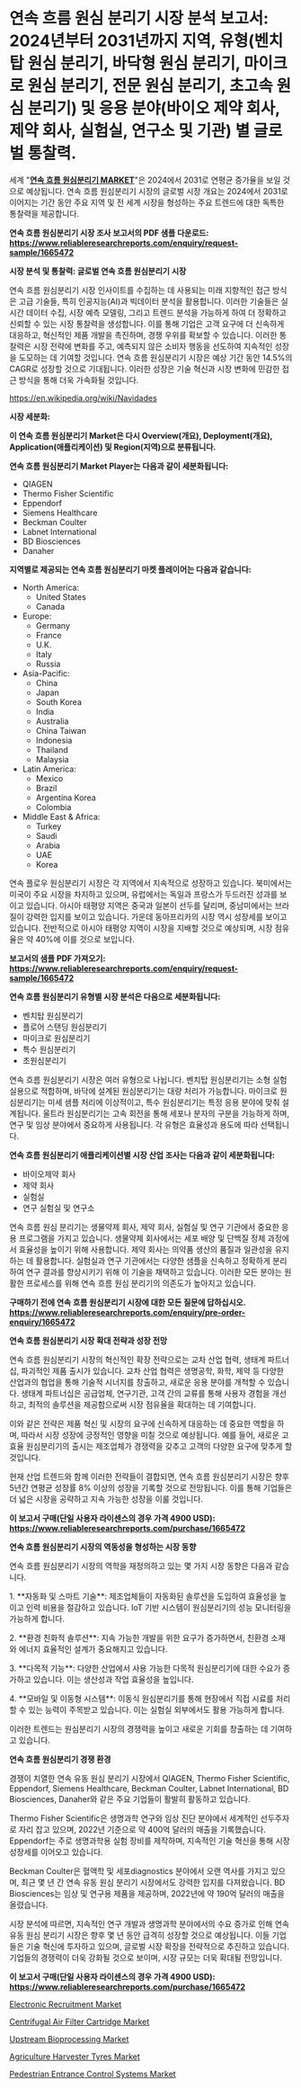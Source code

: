 <p><h1>연속 흐름 원심 분리기 시장 분석 보고서: 2024년부터 2031년까지 지역, 유형(벤치탑 원심 분리기, 바닥형 원심 분리기, 마이크로 원심 분리기, 전문 원심 분리기, 초고속 원심 분리기) 및 응용 분야(바이오 제약 회사, 제약 회사, 실험실, 연구소 및 기관) 별 글로벌 통찰력.</h1></p><p>세계 "<strong><a href="https://www.reliableresearchreports.com/continuous-flow-centrifuge-r1665472">연속 흐름 원심분리기 MARKET</a></strong>"은 2024에서 2031로 연평균 증가율을 보일 것으로 예상됩니다. 연속 흐름 원심분리기 시장의 글로벌 시장 개요는 2024에서 2031로 이어지는 기간 동안 주요 지역 및 전 세계 시장을 형성하는 주요 트렌드에 대한 독특한 통찰력을 제공합니다.</p>
<p><strong>연속 흐름 원심분리기 시장 조사 보고서의 PDF 샘플 다운로드: <a href="https://www.reliableresearchreports.com/enquiry/request-sample/1665472">https://www.reliableresearchreports.com/enquiry/request-sample/1665472</a></strong></p>
<p><strong>시장 분석 및 통찰력: 글로벌 연속 흐름 원심분리기 시장</strong></p>
<p><p>연속 흐름 원심분리기 시장 인사이트를 수집하는 데 사용되는 미래 지향적인 접근 방식은 고급 기술들, 특히 인공지능(AI)과 빅데이터 분석을 활용합니다. 이러한 기술들은 실시간 데이터 수집, 시장 예측 모델링, 그리고 트렌드 분석을 가능하게 하여 더 정확하고 신뢰할 수 있는 시장 통찰력을 생성합니다. 이를 통해 기업은 고객 요구에 더 신속하게 대응하고, 혁신적인 제품 개발을 촉진하며, 경쟁 우위를 확보할 수 있습니다. 이러한 통찰력은 시장 전략에 변화를 주고, 예측되지 않은 소비자 행동을 선도하여 지속적인 성장을 도모하는 데 기여할 것입니다. 연속 흐름 원심분리기 시장은 예상 기간 동안 14.5%의 CAGR로 성장할 것으로 기대됩니다. 이러한 성장은 기술 혁신과 시장 변화에 민감한 접근 방식을 통해 더욱 가속화될 것입니다.</p></p>
<p><a href="%7CAUTHORITHY_DOMAIN_URL%7C">https://en.wikipedia.org/wiki/Navidades</a></p>
<p><strong>시장 세분화:</strong></p>
<p><strong>이 연속 흐름 원심분리기 Market은 다시 Overview(개요), Deployment(개요), Application(애플리케이션) 및 Region(지역)으로 분류됩니다.</strong></p>
<p><strong>연속 흐름 원심분리기 Market Player는 다음과 같이 세분화됩니다:</strong></p>
<p><ul><li>QIAGEN</li><li>Thermo Fisher Scientific</li><li>Eppendorf</li><li>Siemens Healthcare</li><li>Beckman Coulter</li><li>Labnet International</li><li>BD Biosciences</li><li>Danaher</li></ul></p>
<p><strong>지역별로 제공되는 연속 흐름 원심분리기 마켓 플레이어는 다음과 같습니다:</strong></p>
<p><ul>
    <li>
        North America:
        <ul>
            <li>United States</li>
            <li>Canada</li>
        </ul>
    </li>
    <li>
        Europe:
        <ul>
            <li>Germany</li>
            <li>France</li>
            <li>U.K.</li>
            <li>Italy</li>
            <li>Russia</li>
        </ul>
    </li>
    <li>
        Asia-Pacific:
        <ul>
            <li>China</li>
            <li>Japan</li>
            <li>South Korea</li>
            <li>India</li>
            <li>Australia</li>
            <li>China Taiwan</li>
            <li>Indonesia</li>
            <li>Thailand</li>
            <li>Malaysia</li>
        </ul>
    </li>
    <li>
        Latin America:
        <ul>
            <li>Mexico</li>
            <li>Brazil</li>
            <li>Argentina Korea</li>
            <li>Colombia</li>
        </ul>
    </li>
    <li>
        Middle East & Africa:
        <ul>
            <li>Turkey</li>
            <li>Saudi</li>
            <li>Arabia</li>
            <li>UAE</li>
            <li>Korea</li>
        </ul>
    </li>
    </ul></p>
<p><p>연속 플로우 원심분리기 시장은 각 지역에서 지속적으로 성장하고 있습니다. 북미에서는 미국이 주요 시장을 차지하고 있으며, 유럽에서는 독일과 프랑스가 두드러진 성과를 보이고 있습니다. 아시아 태평양 지역은 중국과 일본이 선두를 달리며, 중남미에서는 브라질이 강력한 입지를 보이고 있습니다. 가운데 동아프리카의 시장 역시 성장세를 보이고 있습니다. 전반적으로 아시아 태평양 지역이 시장을 지배할 것으로 예상되며, 시장 점유율은 약 40%에 이를 것으로 보입니다. </p></p>
<p><strong>보고서의 샘플 PDF 가져오기: <a href="https://www.reliableresearchreports.com/enquiry/request-sample/1665472">https://www.reliableresearchreports.com/enquiry/request-sample/1665472</a></strong></p>
<p><strong>연속 흐름 원심분리기 유형별 시장 분석은 다음으로 세분화됩니다:</strong></p>
<p><ul><li>벤치탑 원심분리기</li><li>플로어 스탠딩 원심분리기</li><li>마이크로 원심분리기</li><li>특수 원심분리기</li><li>초원심분리기</li></ul></p>
<p><p>연속 흐름 원심분리기 시장은 여러 유형으로 나뉩니다. 벤치탑 원심분리기는 소형 실험실용으로 적합하며, 바닥에 설계된 원심분리기는 대량 처리가 가능합니다. 마이크로 원심분리기는 미세 샘플 처리에 이상적이고, 특수 원심분리기는 특정 응용 분야에 맞춰 설계됩니다. 울트라 원심분리기는 고속 회전을 통해 세포나 분자의 구분을 가능하게 하며, 연구 및 임상 분야에서 중요하게 사용됩니다. 각 유형은 효율성과 용도에 따라 선택됩니다.</p></p>
<p><strong>연속 흐름 원심분리기 애플리케이션별 시장 산업 조사는 다음과 같이 세분화됩니다:</strong></p>
<p><ul><li>바이오제약 회사</li><li>제약 회사</li><li>실험실</li><li>연구 실험실 및 연구소</li></ul></p>
<p><p>연속 흐름 원심 분리기는 생물약제 회사, 제약 회사, 실험실 및 연구 기관에서 중요한 응용 프로그램을 가지고 있습니다. 생물약제 회사에서는 세포 배양 및 단백질 정제 과정에서 효율성을 높이기 위해 사용합니다. 제약 회사는 의약품 생산의 품질과 일관성을 유지하는 데 활용합니다. 실험실과 연구 기관에서는 다양한 샘플을 신속하고 정확하게 분리하여 연구 결과를 향상시키기 위해 이 기술을 채택하고 있습니다. 이러한 모든 분야는 원활한 프로세스를 위해 연속 흐름 원심 분리기의 의존도가 높아지고 있습니다.</p></p>
<p><strong>구매하기 전에 연속 흐름 원심분리기 시장에 대한 모든 질문에 답하십시오. <a href="https://www.reliableresearchreports.com/enquiry/pre-order-enquiry/1665472">https://www.reliableresearchreports.com/enquiry/pre-order-enquiry/1665472</a></strong></p>
<p><strong>연속 흐름 원심분리기 시장 확대 전략과 성장 전망</strong></p>
<p><p>연속 흐름 원심분리기 시장의 혁신적인 확장 전략으로는 교차 산업 협력, 생태계 파트너십, 파괴적인 제품 출시가 있습니다. 교차 산업 협력은 생명공학, 화학, 제약 등 다양한 산업과의 협업을 통해 기술적 시너지를 창출하고, 새로운 응용 분야를 개척할 수 있습니다. 생태계 파트너십은 공급업체, 연구기관, 고객 간의 교류를 통해 사용자 경험을 개선하고, 최적의 솔루션을 제공함으로써 시장 점유율을 확대하는 데 기여합니다.</p><p>이와 같은 전략은 제품 혁신 및 시장의 요구에 신속하게 대응하는 데 중요한 역할을 하며, 따라서 시장 성장에 긍정적인 영향을 미칠 것으로 예상됩니다. 예를 들어, 새로운 고효율 원심분리기의 출시는 제조업체가 경쟁력을 갖추고 고객의 다양한 요구에 맞추게 할 것입니다.</p><p>현재 산업 트렌드와 함께 이러한 전략들이 결합되면, 연속 흐름 원심분리기 시장은 향후 5년간 연평균 성장률 8% 이상의 성장을 기록할 것으로 전망됩니다. 이를 통해 기업들은 더 넓은 시장을 공략하고 지속 가능한 성장을 이룰 것입니다.</p></p>
<p><strong>이 보고서 구매(단일 사용자 라이센스의 경우 가격 4900 USD): <a href="https://www.reliableresearchreports.com/purchase/1665472">https://www.reliableresearchreports.com/purchase/1665472</a></strong></p>
<p><strong>연속 흐름 원심분리기 시장의 역동성을 형성하는 시장 동향</strong></p>
<p><p>연속 흐름 원심분리기 시장의 역학을 재정의하고 있는 몇 가지 시장 동향은 다음과 같습니다.</p><p>1. **자동화 및 스마트 기술**: 제조업체들이 자동화된 솔루션을 도입하여 효율성을 높이고 인력 비용을 절감하고 있습니다. IoT 기반 시스템이 원심분리기의 성능 모니터링을 가능하게 합니다.</p><p>2. **환경 친화적 솔루션**: 지속 가능한 개발을 위한 요구가 증가하면서, 친환경 소재와 에너지 효율적인 설계가 중요해지고 있습니다. </p><p>3. **다목적 기능**: 다양한 산업에서 사용 가능한 다목적 원심분리기에 대한 수요가 증가하고 있습니다. 이는 생산성과 작업 효율성을 높입니다.</p><p>4. **모바일 및 이동형 시스템**: 이동식 원심분리기를 통해 현장에서 직접 시료를 처리할 수 있는 능력이 주목받고 있습니다. 이는 실험실 외부에서도 활용 가능하게 합니다. </p><p>이러한 트렌드는 원심분리기 시장의 경쟁력을 높이고 새로운 기회를 창출하는 데 기여하고 있습니다.</p></p>
<p><strong>연속 흐름 원심분리기 경쟁 환경</strong></p>
<p><p>경쟁이 치열한 연속 유동 원심 분리기 시장에서 QIAGEN, Thermo Fisher Scientific, Eppendorf, Siemens Healthcare, Beckman Coulter, Labnet International, BD Biosciences, Danaher와 같은 주요 기업들이 활발히 활동하고 있습니다. </p><p>Thermo Fisher Scientific은 생명과학 연구와 임상 진단 분야에서 세계적인 선두주자로 자리 잡고 있으며, 2022년 기준으로 약 400억 달러의 매출을 기록했습니다. Eppendorf는 주로 생명과학용 실험 장비를 제작하며, 지속적인 기술 혁신을 통해 시장 성장세를 이어오고 있습니다. </p><p>Beckman Coulter은 혈액학 및 세포diagnostics 분야에서 오랜 역사를 가지고 있으며, 최근 몇 년 간 연속 유동 원심 분리기 시장에서도 강력한 입지를 다져왔습니다. BD Biosciences는 임상 및 연구용 제품을 제공하며, 2022년에 약 190억 달러의 매출을 올렸습니다.</p><p>시장 분석에 따르면, 지속적인 연구 개발과 생명과학 분야에서의 수요 증가로 인해 연속 유동 원심 분리기 시장은 향후 몇 년 동안 급격히 성장할 것으로 예상됩니다. 이들 기업들은 기술 혁신에 투자하고 있으며, 글로벌 시장 확장을 전략적으로 추진하고 있습니다. 기업들의 경쟁력이 더욱 강화될 것으로 보이며, 시장 규모는 더욱 확대될 전망입니다.</p></p>
<p><strong>이 보고서 구매(단일 사용자 라이센스의 경우 가격 4900 USD): <a href="https://www.reliableresearchreports.com/purchase/1665472">https://www.reliableresearchreports.com/purchase/1665472</a></strong></p>
<p><p><a href="https://www.linkedin.com/pulse/electronic-recruitment-market-size-share-trends-analysis-293qe">Electronic Recruitment Market</a></p><p><a href="https://github.com/NasrinKhan99/Market-Research-Report-List-1/blob/main/centrifugal-air-filter-cartridge-market.md">Centrifugal Air Filter Cartridge Market</a></p><p><a href="https://www.linkedin.com/pulse/evaluating-global-upstream-bioprocessing-market-trends-iecxe">Upstream Bioprocessing Market</a></p><p><a href="https://github.com/RoseBoyd475/Market-Research-Report-List-1/blob/main/agriculture-harvester-tyres-market.md">Agriculture Harvester Tyres Market</a></p><p><a href="https://medium.com/@harriseunice1984/pedestrian-entrance-control-systems-industry-sector-market-dynamics-and-future-scenarios-2024-2888885d2028?postPublishedType=repub">Pedestrian Entrance Control Systems Market</a></p></p>